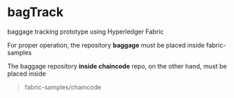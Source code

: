 # bagTrack
baggage tracking prototype using Hyperledger Fabric
  
For proper operation, the repository **baggage** must be placed inside fabric-samples

The baggage repository **inside chaincode** repo, on the other hand, must be placed inside  
>fabric-samples/chaincode


